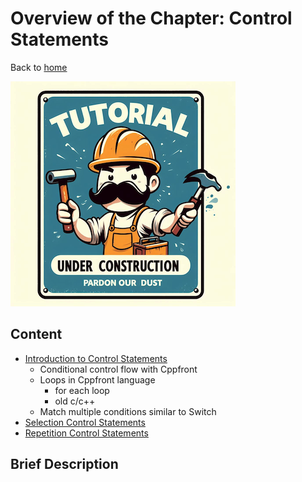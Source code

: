 # Overview of the Chapter: Control Statements

Back to [home](../README.md)

![Tutorial Under Construction](../TutorialUnderConstruction.png)

## Content

* [Introduction to Control Statements](control_statements/Introduction_Controls.md)
	* Conditional control flow with Cppfront
	* Loops in Cppfront language
		* for each loop
		* old c/c++
	* Match multiple conditions similar to Switch
* [Selection Control Statements](control_statementsSelection.md)
* [Repetition Control Statements](control_statementsRepetition.md)

## Brief Description

